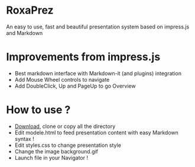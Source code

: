 # RoxaPrez
An easy to use, fast and beautiful presentation system based on impress.js and Markdown

# Improvements from impress.js
- Best markdown interface with Markdown-it (and plugins) integration
- Add Mouse Wheel controls to navigate
- Add DoubleClick, Up and PageUp to go Overview

# How to use ?
- [Download](https://github.com/ValeryBruniaux/RoxaPrez/archive/master.zip), clone or copy all the directory
- Edit modele.html to feed presentation content with easy Markdown syntax !
- Edit styles.css to change presentation style
- Change the image background.gif
- Launch file in your Navigator !

